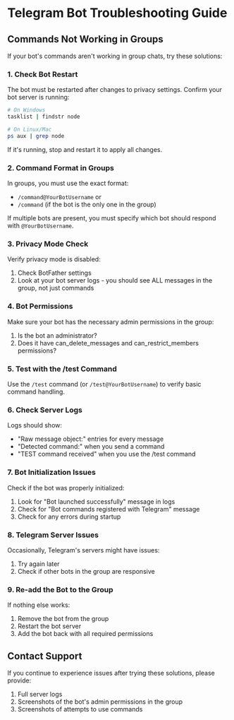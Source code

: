# Telegram Bot Troubleshooting Guide

## Commands Not Working in Groups

If your bot's commands aren't working in group chats, try these solutions:

### 1. Check Bot Restart

The bot must be restarted after changes to privacy settings. Confirm your bot server is running:

```bash
# On Windows
tasklist | findstr node

# On Linux/Mac
ps aux | grep node
```

If it's running, stop and restart it to apply all changes.

### 2. Command Format in Groups

In groups, you must use the exact format:
- `/command@YourBotUsername` or
- `/command` (if the bot is the only one in the group)

If multiple bots are present, you must specify which bot should respond with `@YourBotUsername`.

### 3. Privacy Mode Check

Verify privacy mode is disabled:
1. Check BotFather settings
2. Look at your bot server logs - you should see ALL messages in the group, not just commands

### 4. Bot Permissions

Make sure your bot has the necessary admin permissions in the group:
1. Is the bot an administrator?
2. Does it have can_delete_messages and can_restrict_members permissions?

### 5. Test with the /test Command

Use the `/test` command (or `/test@YourBotUsername`) to verify basic command handling.

### 6. Check Server Logs

Logs should show:
- "Raw message object:" entries for every message
- "Detected command:" when you send a command
- "TEST command received" when you use the /test command

### 7. Bot Initialization Issues

Check if the bot was properly initialized:
1. Look for "Bot launched successfully" message in logs
2. Check for "Bot commands registered with Telegram" message
3. Check for any errors during startup

### 8. Telegram Server Issues

Occasionally, Telegram's servers might have issues:
1. Try again later
2. Check if other bots in the group are responsive

### 9. Re-add the Bot to the Group

If nothing else works:
1. Remove the bot from the group
2. Restart the bot server
3. Add the bot back with all required permissions

## Contact Support

If you continue to experience issues after trying these solutions, please provide:
1. Full server logs
2. Screenshots of the bot's admin permissions in the group
3. Screenshots of attempts to use commands 